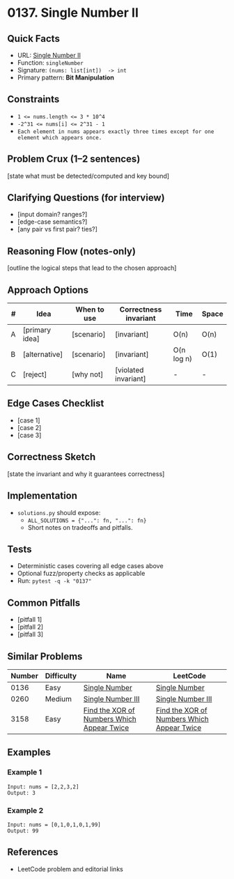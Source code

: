 # 0137. Single Number II

## Quick Facts

- URL: [Single Number II](https://leetcode.com/problems/single-number-ii/)
- Function: `singleNumber`
- Signature: `(nums: list[int])  -> int`
- Primary pattern: **Bit Manipulation**

## Constraints

- `1 <= nums.length <= 3 * 10^4`
- `-2^31 <= nums[i] <= 2^31 - 1`
- `Each element in nums appears exactly three times except for one element which appears once.`

## Problem Crux (1–2 sentences)

[state what must be detected/computed and key bound]

## Clarifying Questions (for interview)

- [input domain? ranges?]
- [edge-case semantics?]
- [any pair vs first pair? ties?]

## Reasoning Flow (notes-only)

[outline the logical steps that lead to the chosen approach]

## Approach Options

| # | Idea | When to use | Correctness invariant | Time | Space |
|---|------|-------------|-----------------------|------|-------|
| A | [primary idea] | [scenario] | [invariant] | O(n) | O(n) |
| B | [alternative] | [scenario] | [invariant] | O(n log n) | O(1) |
| C | [reject] | [why not] | [violated invariant] | - | - |

## Edge Cases Checklist

- [case 1]
- [case 2]
- [case 3]

## Correctness Sketch

[state the invariant and why it guarantees correctness]

## Implementation

- `solutions.py` should expose:
  - `ALL_SOLUTIONS = {"...": fn, "...": fn}`
  - Short notes on tradeoffs and pitfalls.

## Tests

- Deterministic cases covering all edge cases above
- Optional fuzz/property checks as applicable
- Run: `pytest -q -k "0137"`

## Common Pitfalls

- [pitfall 1]
- [pitfall 2]
- [pitfall 3]

## Similar Problems

| Number | Difficulty | Name | LeetCode |
|---|---|---|---|
| 0136 | Easy | [Single Number](../0136-single-number/readme.md) | [Single Number](https://leetcode.com/problems/single-number/) |
| 0260 | Medium | [Single Number III](../0260-single-number-iii/readme.md) | [Single Number III](https://leetcode.com/problems/single-number-iii/) |
| 3158 | Easy | [Find the XOR of Numbers Which Appear Twice](../3158-find-the-xor-of-numbers-which-appear-twice/readme.md) | [Find the XOR of Numbers Which Appear Twice](https://leetcode.com/problems/find-the-xor-of-numbers-which-appear-twice/) |

## Examples

### Example 1

```text
Input: nums = [2,2,3,2]
Output: 3
```

### Example 2

```text
Input: nums = [0,1,0,1,0,1,99]
Output: 99
```

## References

- LeetCode problem and editorial links
